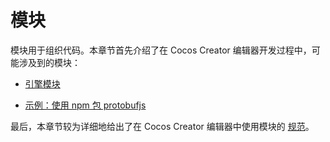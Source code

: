 # 模块

模块用于组织代码。本章节首先介绍了在 Cocos Creator 编辑器开发过程中，可能涉及到的模块：

- [引擎模块](./engine.md)

- [示例：使用 npm 包 protobufjs](./example-protobufjs.md)

最后，本章节较为详细地给出了在 Cocos Creator 编辑器中使用模块的 [规范](./spec.md)。
